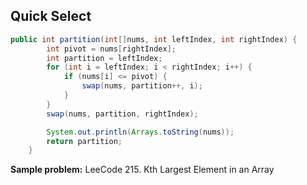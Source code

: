 ## Quick Select

```java
public int partition(int[]nums, int leftIndex, int rightIndex) {
        int pivot = nums[rightIndex];
        int partition = leftIndex;
        for (int i = leftIndex; i < rightIndex; i++) {
            if (nums[i] <= pivot) {
                swap(nums, partition++, i);
            }
        }
        swap(nums, partition, rightIndex);

        System.out.println(Arrays.toString(nums));
        return partition;
    }
```
**Sample problem:** LeeCode 215. Kth Largest Element in an Array




